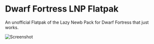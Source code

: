 # Dwarf Fortress LNP Flatpak

An unofficial Flatpak of the Lazy Newb Pack for
Dwarf Fortress that just works.

![Screenshot](https://raw.githubusercontent.com/rszibele/dwarf-fortress-lnp-flatpak/master/screenshots/screenshot_1.png)
